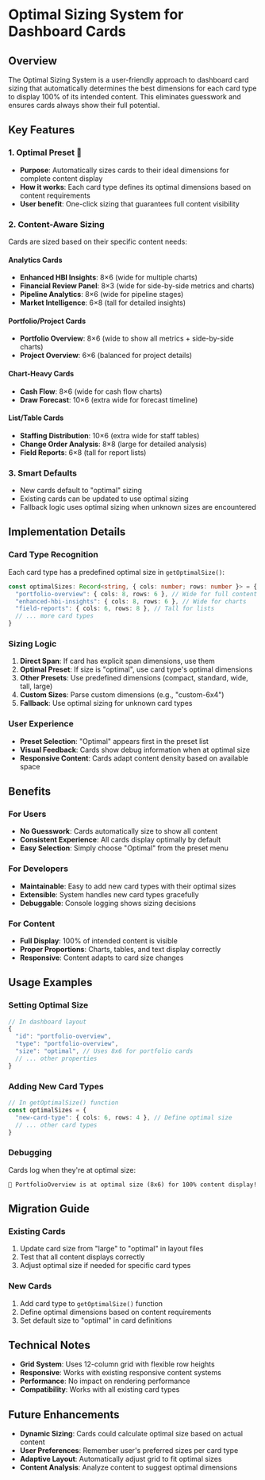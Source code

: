 # Optimal Sizing System for Dashboard Cards

## Overview

The Optimal Sizing System is a user-friendly approach to dashboard card sizing that automatically determines the best dimensions for each card type to display 100% of its intended content. This eliminates guesswork and ensures cards always show their full potential.

## Key Features

### 1. **Optimal Preset** 🎯

- **Purpose**: Automatically sizes cards to their ideal dimensions for complete content display
- **How it works**: Each card type defines its optimal dimensions based on content requirements
- **User benefit**: One-click sizing that guarantees full content visibility

### 2. **Content-Aware Sizing**

Cards are sized based on their specific content needs:

#### Analytics Cards

- **Enhanced HBI Insights**: 8×6 (wide for multiple charts)
- **Financial Review Panel**: 8×3 (wide for side-by-side metrics and charts)
- **Pipeline Analytics**: 8×6 (wide for pipeline stages)
- **Market Intelligence**: 6×8 (tall for detailed insights)

#### Portfolio/Project Cards

- **Portfolio Overview**: 8×6 (wide to show all metrics + side-by-side charts)
- **Project Overview**: 6×6 (balanced for project details)

#### Chart-Heavy Cards

- **Cash Flow**: 8×6 (wide for cash flow charts)
- **Draw Forecast**: 10×6 (extra wide for forecast timeline)

#### List/Table Cards

- **Staffing Distribution**: 10×6 (extra wide for staff tables)
- **Change Order Analysis**: 8×8 (large for detailed analysis)
- **Field Reports**: 6×8 (tall for report lists)

### 3. **Smart Defaults**

- New cards default to "optimal" sizing
- Existing cards can be updated to use optimal sizing
- Fallback logic uses optimal sizing when unknown sizes are encountered

## Implementation Details

### Card Type Recognition

Each card type has a predefined optimal size in `getOptimalSize()`:

```typescript
const optimalSizes: Record<string, { cols: number; rows: number }> = {
  "portfolio-overview": { cols: 8, rows: 6 }, // Wide for full content
  "enhanced-hbi-insights": { cols: 8, rows: 6 }, // Wide for charts
  "field-reports": { cols: 6, rows: 8 }, // Tall for lists
  // ... more card types
}
```

### Sizing Logic

1. **Direct Span**: If card has explicit span dimensions, use them
2. **Optimal Preset**: If size is "optimal", use card type's optimal dimensions
3. **Other Presets**: Use predefined dimensions (compact, standard, wide, tall, large)
4. **Custom Sizes**: Parse custom dimensions (e.g., "custom-6x4")
5. **Fallback**: Use optimal sizing for unknown card types

### User Experience

- **Preset Selection**: "Optimal" appears first in the preset list
- **Visual Feedback**: Cards show debug information when at optimal size
- **Responsive Content**: Cards adapt content density based on available space

## Benefits

### For Users

- **No Guesswork**: Cards automatically size to show all content
- **Consistent Experience**: All cards display optimally by default
- **Easy Selection**: Simply choose "Optimal" from the preset menu

### For Developers

- **Maintainable**: Easy to add new card types with their optimal sizes
- **Extensible**: System handles new card types gracefully
- **Debuggable**: Console logging shows sizing decisions

### For Content

- **Full Display**: 100% of intended content is visible
- **Proper Proportions**: Charts, tables, and text display correctly
- **Responsive**: Content adapts to card size changes

## Usage Examples

### Setting Optimal Size

```typescript
// In dashboard layout
{
  "id": "portfolio-overview",
  "type": "portfolio-overview",
  "size": "optimal", // Uses 8x6 for portfolio cards
  // ... other properties
}
```

### Adding New Card Types

```typescript
// In getOptimalSize() function
const optimalSizes = {
  "new-card-type": { cols: 6, rows: 4 }, // Define optimal size
  // ... other card types
}
```

### Debugging

Cards log when they're at optimal size:

```
🎯 PortfolioOverview is at optimal size (8x6) for 100% content display!
```

## Migration Guide

### Existing Cards

1. Update card size from "large" to "optimal" in layout files
2. Test that all content displays correctly
3. Adjust optimal size if needed for specific card types

### New Cards

1. Add card type to `getOptimalSize()` function
2. Define optimal dimensions based on content requirements
3. Set default size to "optimal" in card definitions

## Technical Notes

- **Grid System**: Uses 12-column grid with flexible row heights
- **Responsive**: Works with existing responsive content systems
- **Performance**: No impact on rendering performance
- **Compatibility**: Works with all existing card types

## Future Enhancements

- **Dynamic Sizing**: Cards could calculate optimal size based on actual content
- **User Preferences**: Remember user's preferred sizes per card type
- **Adaptive Layout**: Automatically adjust grid to fit optimal sizes
- **Content Analysis**: Analyze content to suggest optimal dimensions
